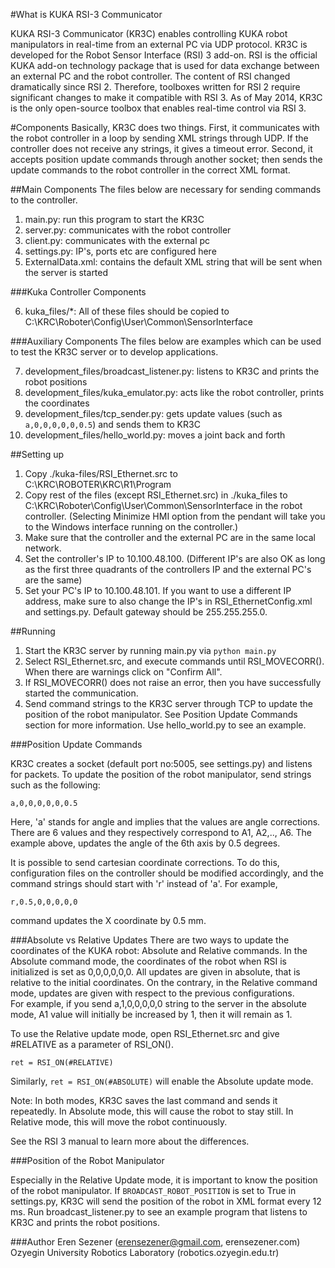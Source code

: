 #What is KUKA RSI-3 Communicator

KUKA RSI-3 Communicator (KR3C) enables controlling KUKA robot manipulators in real-time from an external PC via UDP protocol. KR3C is developed for the Robot Sensor Interface (RSI) 3 add-on. RSI is the official KUKA add-on technology package that is used for data exchange between an external PC and the robot controller. The content of RSI changed dramatically since RSI 2. Therefore, toolboxes written for RSI 2 require significant changes to make it compatible with RSI 3. As of May 2014, KR3C is the only open-source toolbox that enables real-time control via RSI 3.

#Components
Basically, KR3C does two things. First, it communicates with the robot controller in a loop by sending XML strings through UDP. If the controller does not receive any strings, it gives a timeout error. Second, it accepts position update commands through another socket; then sends the update commands to the robot controller in the correct XML format.

##Main Components
The files below are necessary for sending commands to the controller.

1. main.py: run this program to start the KR3C
2. server.py: communicates with the robot controller
3. client.py: communicates with the external pc
4. settings.py: IP's, ports etc are configured here
5. ExternalData.xml: contains the default XML string that will be sent when the server is started

###Kuka Controller Components 

6. kuka_files/*: All of these files should be copied to  C:\KRC\Roboter\Config\User\Common\SensorInterface

###Auxiliary Components
The files below are examples which can be used to test the KR3C server or to develop applications.

7. development\_files/broadcast_listener.py: listens to KR3C and prints the robot positions
8. development\_files/kuka_emulator.py: acts like the robot controller, prints the coordinates
9. development\_files/tcp_sender.py: gets update values (such as ```a,0,0,0,0,0,0.5```) and sends them to KR3C
10. development\_files/hello_world.py: moves a joint back and forth

##Setting up

1. Copy ./kuka-files/RSI_Ethernet.src to C:\KRC\ROBOTER\KRC\R1\Program
2. Copy rest of the files (except RSI\_Ethernet.src) in ./kuka\_files to C:\KRC\Roboter\Config\User\Common\SensorInterface in the robot controller. (Selecting Minimize HMI option from the pendant will take you to the Windows interface running on the controller.) 
3. Make sure that the controller and the external PC are in the same local network.
4. Set the controller's IP to 10.100.48.100. (Different IP's are also OK as long as the first three quadrants of the controllers IP and the external PC's are the same)
5. Set your PC's IP to 10.100.48.101. If you want to use a different IP address, make sure to also change the IP's in RSI\_EthernetConfig.xml and settings.py. Default gateway should be 255.255.255.0.

##Running
1. Start the KR3C server by running main.py via ```python main.py```
2. Select RSI_Ethernet.src, and execute commands until RSI\_MOVECORR(). When there are warnings click on "Confirm All".
3. If RSI\_MOVECORR() does not raise an error, then you have successfully started the communication.
4. Send command strings to the KR3C server through TCP to update the position of the robot manipulator. See Position Update Commands section for more information. Use hello\_world.py to see an example.

###Position Update Commands

KR3C creates a socket (default port no:5005, see settings.py) and listens for packets.
To update the position of the robot manipulator, send strings such as the following:
```
a,0,0,0,0,0,0.5
```
Here, 'a' stands for angle and implies that the values are angle corrections. There are 6 values and they respectively correspond to A1, A2,.., A6. The example above, updates the angle of the 6th axis by 0.5 degrees.

It is possible to send cartesian coordinate corrections. To do this, configuration files on the controller should be modified accordingly, and the command strings should start with 'r' instead of 'a'. For example, 
```
r,0.5,0,0,0,0,0
```
command updates the X coordinate by 0.5 mm.

###Absolute vs Relative Updates
There are two ways to update the coordinates of the KUKA robot: Absolute and Relative commands. In the Absolute command mode, the coordinates of the robot when RSI is initialized is set as 0,0,0,0,0,0. All updates are given in absolute, that is relative to the initial coordinates. On the contrary, in the Relative command mode, updates are given with respect to the previous configurations.  
For example, if you send a,1,0,0,0,0,0 string to the server in the absolute mode, A1 value will initially be increased by 1, then it will remain as 1.

To use the Relative update mode, open RSI\_Ethernet.src and give #RELATIVE as a parameter of RSI_ON().

```
ret = RSI_ON(#RELATIVE)
```
Similarly, ```ret = RSI_ON(#ABSOLUTE)``` will enable the Absolute update mode.

Note: In both modes, KR3C saves the last command and sends it repeatedly. In Absolute mode, this will cause the robot to stay still. In Relative mode, this will move the robot continuously.

See the RSI 3 manual to learn more about the differences.

###Position of the Robot Manipulator

Especially in the Relative Update mode, it is important to know the position of the robot manipulator. If ```BROADCAST_ROBOT_POSITION``` is set to True in settings.py, KR3C will send the position of the robot in XML format every 12 ms. Run broadcast\_listener.py to see an example program that listens to KR3C and prints the robot positions.

###Author
Eren Sezener (erensezener@gmail.com, erensezener.com)  
Ozyegin University Robotics Laboratory (robotics.ozyegin.edu.tr)